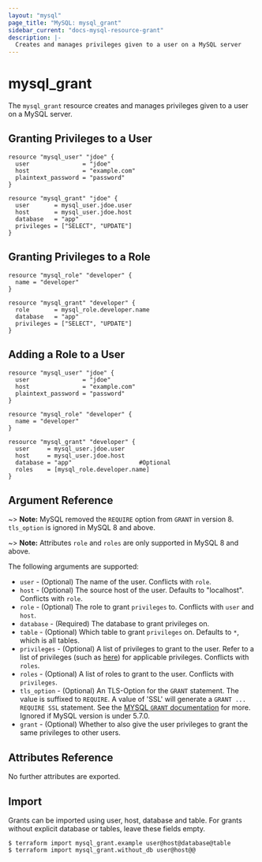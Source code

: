 ```yaml
---
layout: "mysql"
page_title: "MySQL: mysql_grant"
sidebar_current: "docs-mysql-resource-grant"
description: |-
  Creates and manages privileges given to a user on a MySQL server
---
```


# mysql\_grant

The ``mysql_grant`` resource creates and manages privileges given to
a user on a MySQL server.

## Granting Privileges to a User

```hcl
resource "mysql_user" "jdoe" {
  user               = "jdoe"
  host               = "example.com"
  plaintext_password = "password"
}

resource "mysql_grant" "jdoe" {
  user       = mysql_user.jdoe.user
  host       = mysql_user.jdoe.host
  database   = "app"
  privileges = ["SELECT", "UPDATE"]
}
```

## Granting Privileges to a Role

```hcl
resource "mysql_role" "developer" {
  name = "developer"
}

resource "mysql_grant" "developer" {
  role       = mysql_role.developer.name
  database   = "app"
  privileges = ["SELECT", "UPDATE"]
}
```

## Adding a Role to a User

```hcl
resource "mysql_user" "jdoe" {
  user               = "jdoe"
  host               = "example.com"
  plaintext_password = "password"
}

resource "mysql_role" "developer" {
  name = "developer"
}

resource "mysql_grant" "developer" {
  user     = mysql_user.jdoe.user
  host     = mysql_user.jdoe.host
  database = "app"                   #Optional
  roles    = [mysql_role.developer.name]
}
```

## Argument Reference

~> **Note:** MySQL removed the `REQUIRE` option from `GRANT` in version 8. `tls_option` is ignored in MySQL 8 and above.

~> **Note:** Attributes `role` and `roles` are only supported in MySQL 8 and above.

The following arguments are supported:

* `user` - (Optional) The name of the user. Conflicts with `role`.
* `host` - (Optional) The source host of the user. Defaults to "localhost". Conflicts with `role`.
* `role` - (Optional) The role to grant `privileges` to. Conflicts with `user` and `host`.
* `database` - (Required) The database to grant privileges on.
* `table` - (Optional) Which table to grant `privileges` on. Defaults to `*`, which is all tables.
* `privileges` - (Optional) A list of privileges to grant to the user. Refer to a list of privileges (such as [here](https://dev.mysql.com/doc/refman/5.5/en/grant.html)) for applicable privileges. Conflicts with `roles`.
* `roles` - (Optional) A list of roles to grant to the user. Conflicts with `privileges`.
* `tls_option` - (Optional) An TLS-Option for the `GRANT` statement. The value is suffixed to `REQUIRE`. A value of 'SSL' will generate a `GRANT ... REQUIRE SSL` statement. See the [MYSQL `GRANT` documentation](https://dev.mysql.com/doc/refman/5.7/en/grant.html) for more. Ignored if MySQL version is under 5.7.0.
* `grant` - (Optional) Whether to also give the user privileges to grant the same privileges to other users.

## Attributes Reference

No further attributes are exported.

## Import

Grants can be imported using user, host, database and table.
For grants without explicit database or tables, leave these fields empty.

```
$ terraform import mysql_grant.example user@host@database@table
$ terraform import mysql_grant.without_db user@host@@
```
